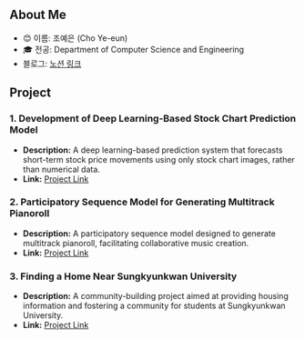 ## About Me
- 😊 이름: 조예은 (Cho Ye-eun)
- 🎓 전공: Department of Computer Science and Engineering
- 블로그: [노션 링크](https://www.notion.so/2304bfa9455f808d8641e9526cd6e1a3?v=2304bfa9455f8054a821000ce204a923)



## Project

### 1.  Development of Deep Learning-Based Stock Chart Prediction Model
- **Description:** A deep learning-based prediction system that forecasts short-term stock price movements using only stock chart images, rather than numerical data.
- **Link:** [Project Link](https://github.com/VAIV-SKKU)

### 2. Participatory Sequence Model for Generating Multitrack Pianoroll
- **Description:** A participatory sequence model designed to generate multitrack pianoroll, facilitating collaborative music creation.
- **Link:** [Project Link](https://github.com/AI-Project-Team13)

### 3. Finding a Home Near Sungkyunkwan University
- **Description:** A community-building project aimed at providing housing information and fostering a community for students at Sungkyunkwan University.
- **Link:** [Project Link](https://github.com/Kangsan419/SWE_Team2)

